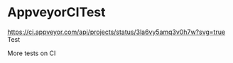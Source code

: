 # AppveyorCITest
https://ci.appveyor.com/api/projects/status/3la6vy5amq3v0h7w?svg=true
Test

More tests on CI
